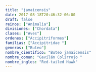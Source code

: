 ```yaml
---
title: "jamaicensis"
date: 2017-08-18T20:46:32-06:00
draft: false
reinos: ["Animalia"]
divisiones: ["Chordata"]
clases: ["Aves"]
ordenes: ["Accipitriformes"]
familias: ["Accipitridae "]
generos: ["Buteo"]
nombre_cientifico: "Buteo jamaicensis"
nombre_comun: "Gavilán Colirrojo "
nombre_ingles: "Red-tailed Hawk"
---
```

